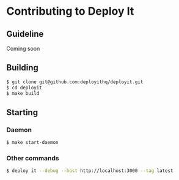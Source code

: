# Contributing to Deploy It

## Guideline

Coming soon

## Building

```bash
$ git clone git@github.com:deployithq/deployit.git
$ cd deployit
$ make build
```

## Starting

### Daemon

```bash
$ make start-daemon
```

### Other commands

```bash
$ deploy it --debug --host http://localhost:3000 --tag latest
```


